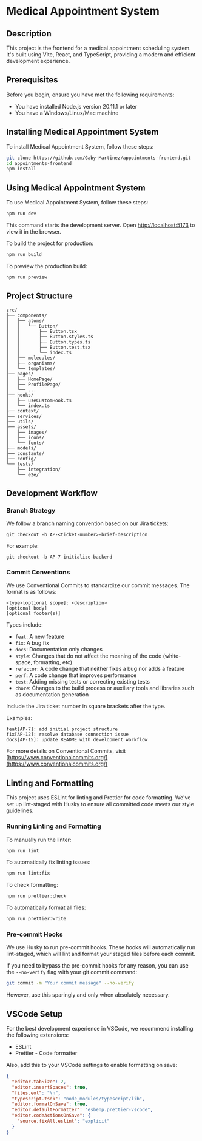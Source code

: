 # Medical Appointment System

## Description

This project is the frontend for a medical appointment scheduling system. It's built using Vite, React, and TypeScript, providing a modern and efficient development experience.

## Prerequisites

Before you begin, ensure you have met the following requirements:

- You have installed Node.js version 20.11.1 or later
- You have a Windows/Linux/Mac machine

## Installing Medical Appointment System

To install Medical Appointment System, follow these steps:

```bash
git clone https://github.com/Gaby-Martinez/appointments-frontend.git
cd appointments-frontend
npm install
```

## Using Medical Appointment System

To use Medical Appointment System, follow these steps:

```bash
npm run dev
```

This command starts the development server. Open [http://localhost:5173](http://localhost:5173) to view it in the browser.

To build the project for production:

```bash
npm run build
```

To preview the production build:

```bash
npm run preview
```

## Project Structure

```
src/
├── components/
│   ├── atoms/
│   │   └── Button/
│   │       ├── Button.tsx
│   │       ├── Button.styles.ts
│   │       ├── Button.types.ts
│   │       ├── Button.test.tsx
│   │       └── index.ts
│   ├── molecules/
│   ├── organisms/
│   └── templates/
├── pages/
│   ├── HomePage/
│   ├── ProfilePage/
│   └── ...
├── hooks/
│   ├── useCustomHook.ts
│   └── index.ts
├── context/
├── services/
├── utils/
├── assets/
│   ├── images/
│   ├── icons/
│   └── fonts/
├── models/
├── constants/
├── config/
└── tests/
    ├── integration/
    └── e2e/
```

## Development Workflow

### Branch Strategy

We follow a branch naming convention based on our Jira tickets:

```
git checkout -b AP-<ticket-number>-brief-description
```

For example:

```
git checkout -b AP-7-initialize-backend
```

### Commit Conventions

We use Conventional Commits to standardize our commit messages. The format is as follows:

```
<type>[optional scope]: <description>
[optional body]
[optional footer(s)]
```

Types include:

- `feat`: A new feature
- `fix`: A bug fix
- `docs`: Documentation only changes
- `style`: Changes that do not affect the meaning of the code (white-space, formatting, etc)
- `refactor`: A code change that neither fixes a bug nor adds a feature
- `perf`: A code change that improves performance
- `test`: Adding missing tests or correcting existing tests
- `chore`: Changes to the build process or auxiliary tools and libraries such as documentation generation

Include the Jira ticket number in square brackets after the type.

Examples:

```
feat[AP-7]: add initial project structure
fix[AP-12]: resolve database connection issue
docs[AP-15]: update README with development workflow
```

For more details on Conventional Commits, visit [https://www.conventionalcommits.org/](https://www.conventionalcommits.org/)

## Linting and Formatting

This project uses ESLint for linting and Prettier for code formatting. We've set up lint-staged with Husky to ensure all committed code meets our style guidelines.

### Running Linting and Formatting

To manually run the linter:

```bash
npm run lint
```

To automatically fix linting issues:

```bash
npm run lint:fix
```

To check formatting:

```bash
npm run prettier:check
```

To automatically format all files:

```bash
npm run prettier:write
```

### Pre-commit Hooks

We use Husky to run pre-commit hooks. These hooks will automatically run lint-staged, which will lint and format your staged files before each commit.

If you need to bypass the pre-commit hooks for any reason, you can use the `--no-verify` flag with your git commit command:

```bash
git commit -m "Your commit message" --no-verify
```

However, use this sparingly and only when absolutely necessary.

## VSCode Setup

For the best development experience in VSCode, we recommend installing the following extensions:

- ESLint
- Prettier - Code formatter

Also, add this to your VSCode settings to enable formatting on save:

```json
{
  "editor.tabSize": 2,
  "editor.insertSpaces": true,
  "files.eol": "\n",
  "typescript.tsdk": "node_modules/typescript/lib",
  "editor.formatOnSave": true,
  "editor.defaultFormatter": "esbenp.prettier-vscode",
  "editor.codeActionsOnSave": {
    "source.fixAll.eslint": "explicit"
  }
}
```
